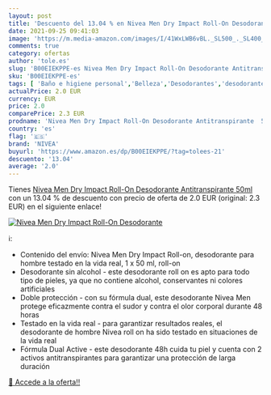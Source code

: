 ```yaml
---
layout: post
title: 'Descuento del 13.04 % en Nivea Men Dry Impact Roll-On Desodorante'
date: 2021-09-25 09:41:03
image: 'https://m.media-amazon.com/images/I/41WxLWB6vBL._SL500_._SL400_.jpg'
comments: true
category: ofertas
author: 'tole.es'
slug: 'B00EIEKPPE-es Nivea Men Dry Impact Roll-On Desodorante Antitranspirante...'
sku: 'B00EIEKPPE-es'
tags: [ 'Baño e higiene personal','Belleza','Desodorantes','desodorante','nivea', ]
actualPrice: 2.0 EUR
currency: EUR
price: 2.0
comparePrice: 2.3 EUR
prodname: 'Nivea Men Dry Impact Roll-On Desodorante Antitranspirante  50ml'
country: 'es'
flag: '🇪🇸'
brand: 'NIVEA'
buyurl: 'https://www.amazon.es/dp/B00EIEKPPE/?tag=tolees-21'
descuento: '13.04'
average: '2.0'
---
```


Tienes [Nivea Men Dry Impact Roll-On Desodorante Antitranspirante  50ml](https://www.amazon.es/dp/B00EIEKPPE/?tag=tolees-21) con un 13.04 % de descuento con precio de oferta de 2.0 EUR (original: 2.3 EUR) en el siguiente enlace!

[![Nivea Men Dry Impact Roll-On Desodorante](https://m.media-amazon.com/images/I/41WxLWB6vBL._SL500_._SL400_.jpg)](https://www.amazon.es/dp/B00EIEKPPE/?tag=tolees-21)

ℹ️:

- Contenido del envío: Nivea Men Dry Impact Roll-on, desodorante para hombre testado en la vida real, 1 x 50 ml, roll-on
- Desodorante sin alcohol - este desodorante roll on es apto para todo tipo de pieles, ya que no contiene alcohol, conservantes ni colores artificiales
- Doble protección - con su fórmula dual, este desodorante Nivea Men protege eficazmente contra el sudor y contra el olor corporal durante 48 horas
- Testado en la vida real - para garantizar resultados reales, el desodorante de hombre Nivea roll on ha sido testado en situaciones de la vida real
- Fórmula Dual Active - este desodorante 48h cuida tu piel y cuenta con 2 activos antitranspirantes para garantizar una protección de larga duración

[🛒 Accede a la oferta!!](https://www.amazon.es/dp/B00EIEKPPE/?tag=tolees-21)
